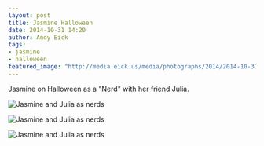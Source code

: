 ```yaml
---
layout: post
title: Jasmine Halloween
date: 2014-10-31 14:20
author: Andy Eick
tags: 
- jasmine
- halloween
featured_image: "http://media.eick.us/media/photographs/2014/2014-10-31/halloween-2014-10-31-16-51-34.jpg"
---
```

Jasmine on Halloween as a "Nerd" with her friend Julia.

![Jasmine and Julia as nerds](http://media.eick.us/media/photographs/2014/2014-10-31/halloween-2014-10-31-16-48-34.jpg)

![Jasmine and Julia as nerds](http://media.eick.us/media/photographs/2014/2014-10-31/halloween-2014-10-31-16-49-46.jpg)

![Jasmine and Julia as nerds](http://media.eick.us/media/photographs/2014/2014-10-31/halloween-2014-10-31-16-51-34.jpg)
